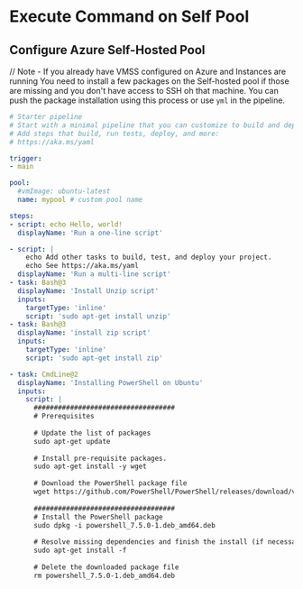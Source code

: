 # Execute Command on Self Pool

## Configure Azure Self-Hosted Pool 
// Note - If you already have VMSS configured on Azure and Instances are running 
You need to install a few packages on the Self-hosted pool if those are missing and you don't have access to SSH oh that machine.
You can push the package installation using this process or use `yml` in the pipeline.

``` yaml
# Starter pipeline
# Start with a minimal pipeline that you can customize to build and deploy your code.
# Add steps that build, run tests, deploy, and more:
# https://aka.ms/yaml

trigger:
- main

pool:
  #vmImage: ubuntu-latest
  name: mypool # custom pool name 

steps:
- script: echo Hello, world!
  displayName: 'Run a one-line script'

- script: |
    echo Add other tasks to build, test, and deploy your project.
    echo See https://aka.ms/yaml
  displayName: 'Run a multi-line script'
- task: Bash@3
  displayName: 'Install Unzip script'
  inputs:
    targetType: 'inline'
    script: 'sudo apt-get install unzip'
- task: Bash@3
  displayName: 'install zip script'
  inputs:
    targetType: 'inline'
    script: 'sudo apt-get install zip'

- task: CmdLine@2
  displayName: 'Installing PowerShell on Ubuntu'
  inputs:
    script: |
      ###################################
      # Prerequisites
      
      # Update the list of packages
      sudo apt-get update
      
      # Install pre-requisite packages.
      sudo apt-get install -y wget
      
      # Download the PowerShell package file
      wget https://github.com/PowerShell/PowerShell/releases/download/v7.5.0/powershell_7.5.0-1.deb_amd64.deb
      
      ###################################
      # Install the PowerShell package
      sudo dpkg -i powershell_7.5.0-1.deb_amd64.deb
      
      # Resolve missing dependencies and finish the install (if necessary)
      sudo apt-get install -f
      
      # Delete the downloaded package file
      rm powershell_7.5.0-1.deb_amd64.deb

```
